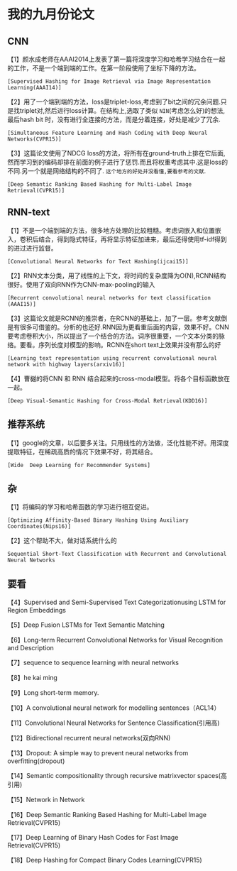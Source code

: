 # 我的九月份论文

## CNN
【1】颜水成老师在AAAI2014上发表了第一篇将深度学习和哈希学习结合在一起的工作，不是一个端到端的工作。在第一阶段使用了坐标下降的方法。

    [Supervised Hashing for Image Retrieval via Image Representation Learning(AAAI14)]

【2】用了一个端到端的方法，loss是triplet-loss,考虑到了bit之间的冗余问题.只是找triplet对,然后进行loss计算。在结构上,选取了类似 `NIN`(考虑怎么好)的想法,最后hash bit 时，没有进行全连接的方法，而是分着连接，好处是减少了冗余.

    [Simultaneous Feature Learning and Hash Coding with Deep Neural Networks(CVPR15)]
    
【3】这篇论文使用了NDCG loss的方法，将所有在ground-truth上排在它后面,然而学习到的编码却排在前面的例子进行了惩罚.而且将权重考虑其中.这是loss的不同.另一个就是网络结构的不同了.  `这个地方的好处并没看懂,要看参考的文献`.

    [Deep Semantic Ranking Based Hashing for Multi-Label Image Retrieval(CVPR15)]    
    
## RNN-text
【1】不是一个端到端的方法，很多地方处理的比较粗糙。考虑词嵌入和位置嵌入，卷积后结合，得到隐式特征，再将显示特征加进来，最后还得使用tf-idf得到的进过进行监督。

    [Convolutional Neural Networks for Text Hashing(ijcai15)]
    
【2】RNN文本分类，用了线性的上下文，将时间的复杂度降为O(N),RCNN结构很好。使用了双向RNN作为CNN-max-pooling的输入

    [Recurrent convolutional neural networks for text classification (AAAI15)]
    
【3】这篇论文就是RCNN的推崇者，在RCNN的基础上，加了一层。参考文献倒是有很多可借鉴的。分析的也还好.RNN因为更看重后面的内容，效果不好。CNN要考虑卷积大小，所以提出了一个结合的方法。词序很重要，一个文本分类的脉络。要看。序列长度对模型的影响。RCNN在short text上效果并没有那么的好

    [Learning text representation using recurrent convolutional neural network with highway layers(arxiv16)]
    
【4】曹樾的将CNN 和 RNN 结合起来的cross-modal模型。将各个目标函数放在一起。

    [Deep Visual-Semantic Hashing for Cross-Modal Retrieval(KDD16)]

## 推荐系统
【1】google的文章，以后要多关注。只用线性的方法做，泛化性能不好。用深度提取特征，在稀疏高质的情况下效果不好，将其结合。

    [Wide  Deep Learning for Recommender Systems]
## 杂
【1】将编码的学习和哈希函数的学习进行相互促进。

    [Optimizing Affinity-Based Binary Hashing Using Auxiliary Coordinates(Nips16)]
    

    
【2】这个帮助不大，做对话系统什么的

    Sequential Short-Text Classification with Recurrent and Convolutional Neural Networks
 
## 要看





【4】Supervised and Semi-Supervised Text Categorizationusing LSTM for Region Embeddings

【5】Deep Fusion LSTMs for Text Semantic Matching

【6】Long-term Recurrent Convolutional Networks for Visual Recognition and Description

【7】sequence to sequence learning with neural networks

【8】he kai ming

【9】Long short-term memory.

【10】A convolutional neural network for modelling sentences（ACL14）

【11】Convolutional Neural Networks for Sentence Classification(引用高)

【12】Bidirectional recurrent neural networks(双向RNN)

【13】Dropout: A simple way to prevent neural networks from overfitting(dropout)

【14】Semantic compositionality through recursive matrixvector spaces(高引用)

【15】Network in Network

【16】Deep Semantic Ranking Based Hashing for Multi-Label Image Retrieval(CVPR15)

【17】Deep Learning of Binary Hash Codes for Fast Image Retrieval(CVPR15)

【18】Deep Hashing for Compact Binary Codes Learning(CVPR15)
